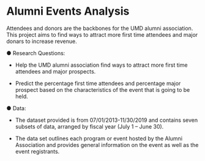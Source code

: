 # Alumni Events Analysis
Attendees and donors are the backbones for the UMD alumni association. This project aims to find ways to attract more first time attendees and major donars to increase revenue.

● Research Questions:

* Help the UMD alumni association find ways to attract more first time attendees and major prospects.

* Predict the percentage first time attendees and percentage major prospect based on the characteristics of the event that is going to be held.

● Data:

* The	dataset	provided is	from 07/01/2013-11/30/2019 and contains seven subsets of	data,	arranged by fiscal year	(July	1	–	June 30).	

* The	data set outlines each	program	or event hosted	by the Alumni	Association	and	provides general information on	the	event	as well as the	event	registrants.

